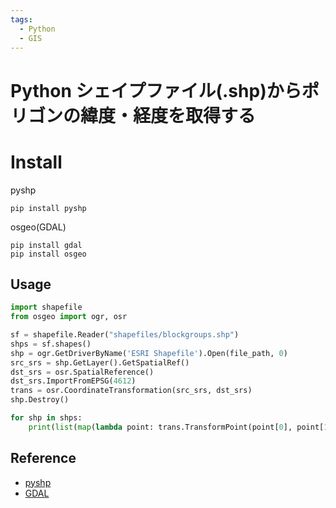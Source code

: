```yaml
---
tags:
  - Python
  - GIS
---
```


# Python シェイプファイル(.shp)からポリゴンの緯度・経度を取得する

# Install
pyshp
```
pip install pyshp
```

osgeo(GDAL)
```
pip install gdal
pip install osgeo
```

## Usage
```python
import shapefile
from osgeo import ogr, osr

sf = shapefile.Reader("shapefiles/blockgroups.shp")
shps = sf.shapes()
shp = ogr.GetDriverByName('ESRI Shapefile').Open(file_path, 0)
src_srs = shp.GetLayer().GetSpatialRef()
dst_srs = osr.SpatialReference()
dst_srs.ImportFromEPSG(4612)
trans = osr.CoordinateTransformation(src_srs, dst_srs)
shp.Destroy()

for shp in shps:
    print(list(map(lambda point: trans.TransformPoint(point[0], point[1])[:2], shp.points)))
```

## Reference
* [pyshp](https://pypi.org/project/pyshp/)
* [GDAL](https://gdal.org/index.html)
